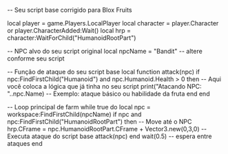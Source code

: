 -- Seu script base corrigido para Blox Fruits

local player = game.Players.LocalPlayer
local character = player.Character or player.CharacterAdded:Wait()
local hrp = character:WaitForChild("HumanoidRootPart")

-- NPC alvo do seu script original
local npcName = "Bandit" -- altere conforme seu script

-- Função de ataque do seu script base
local function attack(npc)
    if npc:FindFirstChild("Humanoid") and npc.Humanoid.Health > 0 then
        -- Aqui você coloca a lógica que já tinha no seu script
        print("Atacando NPC: "..npc.Name)
        -- Exemplo: ataque básico ou habilidade da fruta
    end
end

-- Loop principal de farm
while true do
    local npc = workspace:FindFirstChild(npcName)
    if npc and npc:FindFirstChild("HumanoidRootPart") then
        -- Move até o NPC
        hrp.CFrame = npc.HumanoidRootPart.CFrame + Vector3.new(0,3,0)
        -- Executa ataque do script base
        attack(npc)
    end
    wait(0.5) -- espera entre ataques
end
